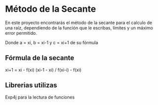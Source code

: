 Método de la Secante
=================
En este proyecto encontrarás el método de la secante para el calculo de una raíz, dependiendo de la función que le escribas, límites y un máximo error permitido.

Donde a = xi, b = xi-1 y c = xi+1 de su fórmula

Fórmula de la secante
-----------------
xi+1 = xi - f(xi) (xi-1 - xi) / f(xi-i) - f(xi)

Librerias utilizas
-----------------
Exp4j para la lectura de funciones